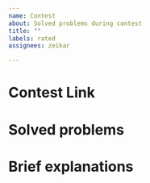 ```yaml
---
name: Contest
about: Solved problems during contest
title: ""
labels: rated
assignees: zeikar

---
```


# Contest Link


# Solved problems


# Brief explanations
